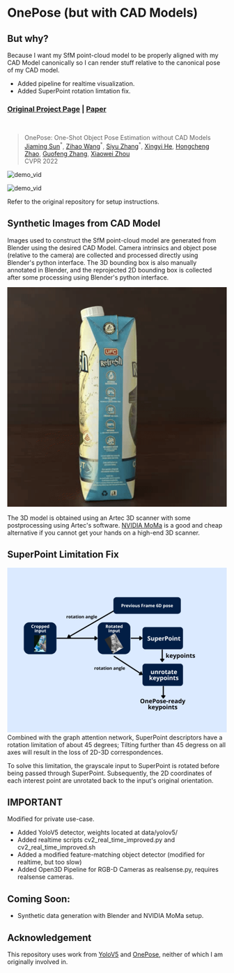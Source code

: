# OnePose (but with CAD Models)
## But why?
Because I want my SfM point-cloud model to be properly aligned with my CAD Model canonically so I can render stuff relative to the canonical pose of my CAD model.

- Added pipeline for realtime visualization.
- Added SuperPoint rotation limtation fix.

### [Original Project Page](https://zju3dv.github.io/onepose) | [Paper](https://arxiv.org/pdf/2205.12257.pdf)
<br/>

> OnePose: One-Shot Object Pose Estimation without CAD Models  
> [Jiaming Sun](https://jiamingsun.ml)<sup>\*</sup>, [Zihao Wang](http://zihaowang.xyz/)<sup>\*</sup>, [Siyu Zhang](https://derizsy.github.io/)<sup>\*</sup>, [Xingyi He](https://github.com/hxy-123/), [Hongcheng Zhao](https://github.com/HongchengZhao), [Guofeng Zhang](http://www.cad.zju.edu.cn/home/gfzhang/), [Xiaowei Zhou](https://xzhou.me)   
> CVPR 2022  

![demo_vid](assets/realtimebysia2.gif)

![demo_vid](assets/realtimebysia.gif)

Refer to the original repository for setup instructions.

## Synthetic Images from CAD Model
Images used to construct the SfM point-cloud model are generated from Blender using the desired CAD Model. Camera intrinsics and object pose (relative to the camera) are collected and processed directly using Blender's python interface. The 3D bounding box is also manually annotated in Blender, and the reprojected 2D bounding box is collected after some processing using Blender's python interface.

![demo_vid](assets/synthetic_ufcoco.gif)

The 3D model is obtained using an Artec 3D scanner with some postprocessing using Artec's software. [NVIDIA MoMa](https://nvlabs.github.io/nvdiffrec/) is a good and cheap alternative if you cannot get your hands on a high-end 3D scanner.

## SuperPoint Limitation Fix
![sppfix](assets/sppfix.png)
Combined with the graph attention network, SuperPoint descriptors have a rotation limitation of about 45 degrees; Tilting further than 45 degress on all axes will result in the loss of 2D-3D correspondences.

To solve this limitation, the grayscale input to SuperPoint is rotated before being passed through SuperPoint. Subsequently, the 2D coordinates of each interest point are unrotated back to the input's original orientation.

## IMPORTANT
Modified for private use-case.

- Added YoloV5 detector, weights located at data/yolov5/
- Added realtime scripts cv2_real_time_improved.py and cv2_real_time_improved.sh
- Added a modified feature-matching object detector (modified for realtime, but too slow)
- Added Open3D Pipeline for RGB-D Cameras as realsense.py, requires realsense cameras.

## Coming Soon:
- Synthetic data generation with Blender and NVIDIA MoMa setup.

## Acknowledgement
This repository uses work from [YoloV5](https://github.com/ultralytics/yolov5) and [OnePose](https://github.com/zju3dv/OnePose), neither of which I am originally involved in.

